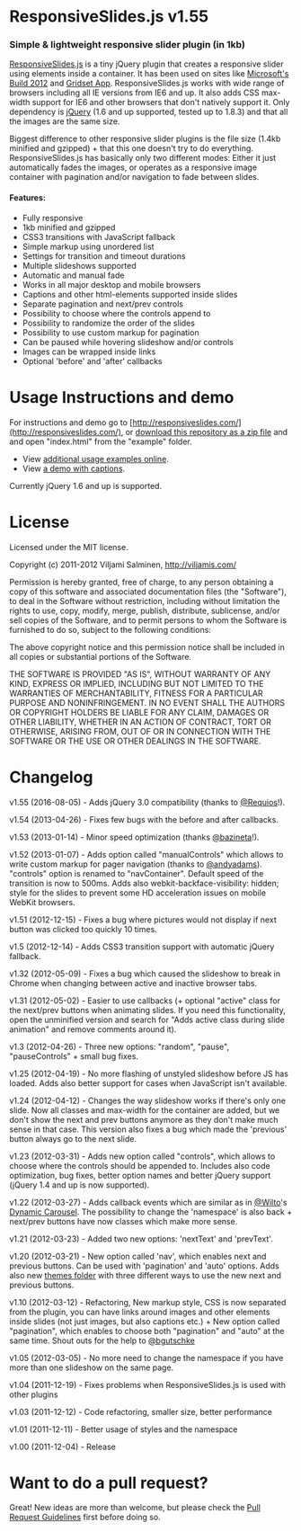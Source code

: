 # ResponsiveSlides.js v1.55
### Simple & lightweight responsive slider plugin (in 1kb)


[ResponsiveSlides.js](http://responsiveslides.com/) is a tiny jQuery plugin that creates a responsive slider using elements inside a container. It has been used on sites like [Microsoft's Build 2012](http://www.buildwindows.com/launch) and [Gridset App](https://gridsetapp.com). ResponsiveSlides.js works with wide range of browsers including all IE versions from IE6 and up. It also adds CSS max-width support for IE6 and other browsers that don't natively support it. Only dependency is [jQuery](http://jquery.com/) (1.6 and up supported, tested up to 1.8.3) and that all the images are the same size.

Biggest difference to other responsive slider plugins is the file size (1.4kb minified and gzipped) + that this one doesn't try to do everything. ResponsiveSlides.js has basically only two different modes: Either it just automatically fades the images, or operates as a responsive image container with pagination and/or navigation to fade between slides.

#### Features:
 * Fully responsive
 * 1kb minified and gzipped
 * CSS3 transitions with JavaScript fallback
 * Simple markup using unordered list
 * Settings for transition and timeout durations
 * Multiple slideshows supported
 * Automatic and manual fade
 * Works in all major desktop and mobile browsers
 * Captions and other html-elements supported inside slides
 * Separate pagination and next/prev controls
 * Possibility to choose where the controls append to
 * Possibility to randomize the order of the slides
 * Possibility to use custom markup for pagination
 * Can be paused while hovering slideshow and/or controls
 * Images can be wrapped inside links
 * Optional 'before' and 'after' callbacks



Usage Instructions and demo
======

For instructions and demo go to [http://responsiveslides.com/](http://responsiveslides.com/), or [download this repository as a zip file](https://github.com/viljamis/ResponsiveSlides.js/zipball/master) and and open "index.html" from the "example" folder.

* View [additional usage examples online](http://responsiveslides.com/themes/themes.html).
* View [a demo with captions](http://responsiveslides.com/with-captions/themes.html).

Currently jQuery 1.6 and up is supported.



License
======

Licensed under the MIT license.

Copyright (c) 2011-2012 Viljami Salminen, http://viljamis.com/

Permission is hereby granted, free of charge, to any person obtaining a copy of this software and associated documentation files (the "Software"), to deal in the Software without restriction, including without limitation the rights to use, copy, modify, merge, publish, distribute, sublicense, and/or sell copies of the Software, and to permit persons to whom the Software is furnished to do so, subject to the following conditions:

The above copyright notice and this permission notice shall be included in all copies or substantial portions of the Software.

THE SOFTWARE IS PROVIDED "AS IS", WITHOUT WARRANTY OF ANY KIND, EXPRESS OR IMPLIED, INCLUDING BUT NOT LIMITED TO THE WARRANTIES OF MERCHANTABILITY, FITNESS FOR A PARTICULAR PURPOSE AND NONINFRINGEMENT. IN NO EVENT SHALL THE AUTHORS OR COPYRIGHT HOLDERS BE LIABLE FOR ANY CLAIM, DAMAGES OR OTHER LIABILITY, WHETHER IN AN ACTION OF CONTRACT, TORT OR OTHERWISE, ARISING FROM, OUT OF OR IN CONNECTION WITH THE SOFTWARE OR THE USE OR OTHER DEALINGS IN THE SOFTWARE.



Changelog
======


v1.55 (2016-08-05) - Adds jQuery 3.0 compatibility (thanks to [@Requios](https://github.com/Requios)!).

v1.54 (2013-04-26) - Fixes few bugs with the before and after callbacks.

v1.53 (2013-01-14) - Minor speed optimization (thanks [@bazineta](https://github.com/bazineta)!).

v1.52 (2013-01-07) - Adds option called "manualControls" which allows to write custom markup for pager navigation (thanks to [@andyadams](https://github.com/andyadams)). "controls" option is renamed to "navContainer". Default speed of the transition is now to 500ms. Adds also webkit-backface-visibility: hidden; style for the slides to prevent some HD acceleration issues on mobile WebKit browsers.

v1.51 (2012-12-15) - Fixes a bug where pictures would not display if next button was clicked too quickly 10 times.

v1.5 (2012-12-14) - Adds CSS3 transition support with automatic jQuery fallback.

v1.32 (2012-05-09) - Fixes a bug which caused the slideshow to break in Chrome when changing between active and inactive browser tabs.

v1.31 (2012-05-02) - Easier to use callbacks (+ optional "active" class for the next/prev buttons when animating slides. If you need this functionality, open the unminified version and search for "Adds active class during slide animation" and remove comments around it).

v1.3 (2012-04-26) - Three new options: "random", "pause", "pauseControls" + small bug fixes.

v1.25 (2012-04-19) - No more flashing of unstyled slideshow before JS has loaded. Adds also better support for cases when JavaScript isn't available.

v1.24 (2012-04-12) - Changes the way slideshow works if there's only one slide. Now all classes and max-width for the container are added, but we don't show the next and prev buttons anymore as they don't make much sense in that case. This version also fixes a bug which made the 'previous' button always go to the next slide.

v1.23 (2012-03-31) - Adds new option called "controls", which allows to choose where the controls should be appended to. Includes also code optimization, bug fixes, better option names and better jQuery support (jQuery 1.4 and up is now supported).

v1.22 (2012-03-27) - Adds callback events which are similar as in [@Wilto](https://github.com/Wilto)'s [Dynamic Carousel](https://github.com/Wilto/Dynamic-Carousel/). The possibility to change the 'namespace' is also back + next/prev buttons have now classes which make more sense.

v1.21 (2012-03-23) - Added two new options: 'nextText' and 'prevText'.

v1.20 (2012-03-21) - New option called 'nav', which enables next and previous buttons. Can be used with 'pagination' and 'auto' options. Adds also new [themes folder](http://responsiveslides.com/themes/themes.html) with three different ways to use the new next and previous buttons.

v1.10 (2012-03-12) - Refactoring, New markup style, CSS is now separated from the plugin, you can have links around images and other elements inside slides (not just images, but also captions etc.) + New option called "pagination", which enables to choose both "pagination" and "auto" at the same time. Shout outs for the help to [@bgutschke](https://github.com/bgutschke)

v1.05 (2012-03-05) - No more need to change the namespace if you have more than one slideshow on the same page.

v1.04 (2011-12-19) - Fixes problems when ResponsiveSlides.js is used with other plugins

v1.03 (2011-12-12) - Code refactoring, smaller size, better performance

v1.01 (2011-12-11) - Better usage of styles and the namespace

v1.00 (2011-12-04) - Release


Want to do a pull request?
======

Great! New ideas are more than welcome, but please check the [Pull Request Guidelines](https://github.com/viljamis/ResponsiveSlides.js/wiki/Pull-Request-Guidelines) first before doing so.
